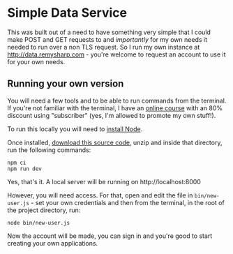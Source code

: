 # Simple Data Service

This was built out of a need to have something very simple that I could make POST and GET requests to and _importantly_ for my own needs it needed to run over a non TLS request. So I run my own instance at http://data.remysharp.com - you're welcome to request an account to use it for your own needs.

## Running your own version

You will need a few tools and to be able to run commands from the terminal. If you're not familiar with the terminal, I have an [online course](https://terminal.training/) with an 80% discount using "subscriber" (yes, I'm allowed to promote my own stuff!).

To run this locally you will need to [install Node](https://nodejs.org/en/download/).

Once installed, [download this source code](https://github.com/remy/sds/archive/main.zip), unzip and inside that directory, run the following commands:

```
npm ci
npm run dev
```

Yes, that's it. A local server will be running on http://localhost:8000

However, you will need access. For that, open and edit the file in `bin/new-user.js` - set your own credentials and then from the terminal, in the root of the project directory, run:

```
node bin/new-user.js
```

Now the account will be made, you can sign in and you're good to start creating your own applications.
